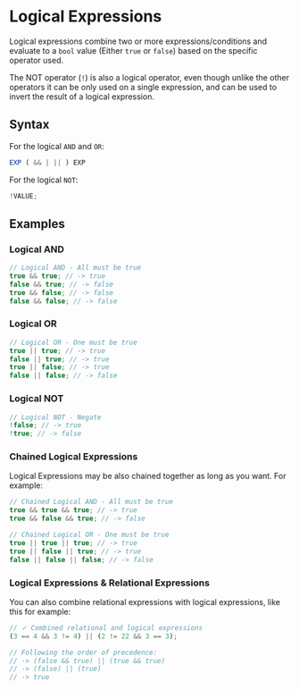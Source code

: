 # Logical Expressions

Logical expressions combine two or more expressions/conditions and evaluate to a `bool` value (Either `true` or `false`)
based on the specific operator used.

The NOT operator (`!`) is also a logical operator, even though unlike the other operators it can be only used on a
single expression, and can be used to invert the result of a logical expression.

## Syntax

For the logical `AND` and `OR`:

```ts
EXP ( && | || ) EXP
```

For the logical `NOT`:

```ts
!VALUE;
```

## Examples

### Logical AND

```ts
// Logical AND - All must be true
true && true; // -> true
false && true; // -> false
true && false; // -> false
false && false; // -> false
```

### Logical OR

```ts
// Logical OR - One must be true
true || true; // -> true
false || true; // -> true
true || false; // -> true
false || false; // -> false
```

### Logical NOT

```ts
// Logical NOT - Negate
!false; // -> true
!true; // -> false
```

### Chained Logical Expressions

Logical Expressions may be also chained together as long as you want. For example:

```ts
// Chained Logical AND - All must be true
true && true && true; // -> true
true && false && true; // -> false

// Chained Logical OR - One must be true
true || true || true; // -> true
true || false || true; // -> true
false || false || false; // -> false
```

### Logical Expressions & Relational Expressions

You can also combine relational expressions with logical expressions, like this for example:

```ts
// ✓ Combined relational and logical expressions
(3 == 4 && 3 != 4) || (2 != 22 && 3 == 3);

// Following the order of precedence:
// -> (false && true) || (true && true)
// -> (false) || (true)
// -> true
```
